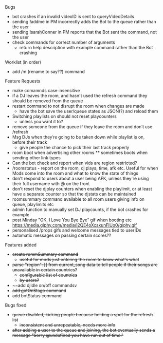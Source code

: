 Bugs
* bot crashes if an invalid videoID is sent to queryVideoDetails
* sending !addme in PM incorrectly adds the Bot to the queue rather than the user
* sending !sarahConner in PM reports that the Bot sent the command, not the user
* check commands for correct number of arguments
  * return help description with example command rather than the Bot crashing

Worklist (in order)
* add /m (rename to say??) command

Feature Requests
* make comamnds case insensitive
* if a DJ leaves the room, and hasn't used the refresh command they should be removed from the queue
* restart command to not disrupt the room when changes are made
  * have the bot save the user/queue states as JSON(?) and reload them
* Switching playlists on should not reset playcounters
  * unless you want it to?
* remove someone from the queue if they leave the room and don’t use /refresh
* Msg DJs when they’re going to be taken down while playlist is on, before their track
  * give people the chance to pick their last track properly
* room boot when advertising other rooms
** sometimes boots when sending other link types
* Can the bot check and report when vids are region restricted?
* /roomstatus - report on the room, dj plays, time, afk etc. Useful for when Mods come into the room and what to know the state of things
* don't respond to users about a user being AFK, unless they're using their full username with @ on the front
* don't reset the djplay counters when enabling the playlimit, or at least have a separate counter so that the djstats can be maintained
* roomsummary command available to all room users giving info on queue, playlimits etc
* admin function to manually set DJ playcounts, if the bot crashes for example
* post Minday "OK, I Love You Bye Bye" gif when booting etc
https://media.giphy.com/media/l2QE4oXcsxunFIUo0/giphy.gif
* personalised /props gifs and welcome messages tied to userIDs
* automatic messages on passing certain scores??


Features added
* ~~create rommSummary command~~
  * ~~useful for mods just entering the room to know what's what~~
* ~~parse "region": [] from current_song data to tell people if their songs are unavailable in certain countries?~~
  * ~~configurable list of countries~~
  * ~~by users?~~
* ~~add djIdle on/off commandsv
* ~~add getOnStage command~~
* ~~add botStatus command~~


Bugs fixed
* ~~queue disabled, kicking people because holding a spot for the refresh list~~
  * ~~inconsistent and unrepeatable, needs more info~~
* ~~after adding a user to the queue and joining, the bot eventually sends a message "Sorry @undefined you have run out of time."~~
